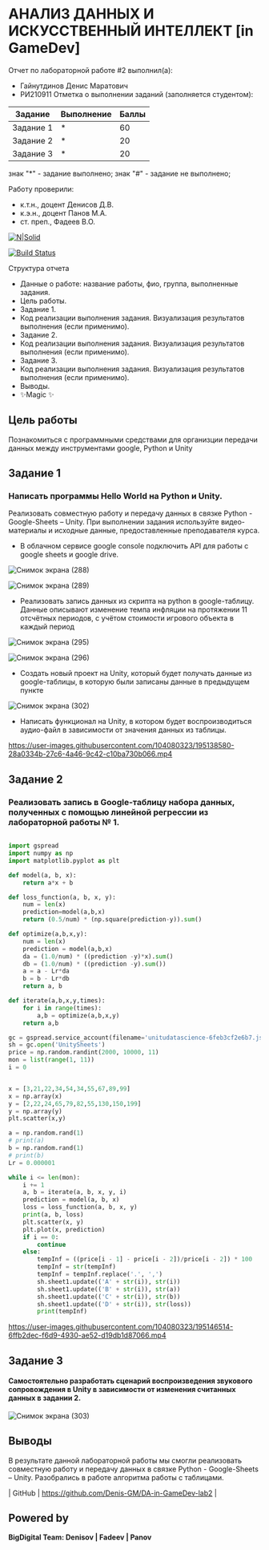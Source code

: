 # АНАЛИЗ ДАННЫХ И ИСКУССТВЕННЫЙ ИНТЕЛЛЕКТ [in GameDev]
Отчет по лабораторной работе #2 выполнил(а):
- Гайнутдинов Денис Маратович
- РИ210911
Отметка о выполнении заданий (заполняется студентом):

| Задание | Выполнение | Баллы |
| ------ | ------ | ------ |
| Задание 1 | * | 60 |
| Задание 2 | * | 20 |
| Задание 3 | * | 20 |

знак "*" - задание выполнено; знак "#" - задание не выполнено;

Работу проверили:
- к.т.н., доцент Денисов Д.В.
- к.э.н., доцент Панов М.А.
- ст. преп., Фадеев В.О.

[![N|Solid](https://cldup.com/dTxpPi9lDf.thumb.png)](https://nodesource.com/products/nsolid)

[![Build Status](https://travis-ci.org/joemccann/dillinger.svg?branch=master)](https://travis-ci.org/joemccann/dillinger)

Структура отчета

- Данные о работе: название работы, фио, группа, выполненные задания.
- Цель работы.
- Задание 1.
- Код реализации выполнения задания. Визуализация результатов выполнения (если применимо).
- Задание 2.
- Код реализации выполнения задания. Визуализация результатов выполнения (если применимо).
- Задание 3.
- Код реализации выполнения задания. Визуализация результатов выполнения (если применимо).
- Выводы.
- ✨Magic ✨

## Цель работы
Познакомиться с программными средствами для организции передачи данных между инструментами google, Python и Unity

## Задание 1
### Написать программы Hello World на Python и Unity.
Реализовать совместную работу и передачу данных в связке Python - Google-Sheets – Unity. При выполнении задания используйте видео-материалы и исходные данные, предоставленные преподавателя курса. 

- В облачном сервисе google console подключить API для работы с google sheets и google drive.

![Снимок экрана (288)](https://user-images.githubusercontent.com/104080323/195115447-a7d13df6-a8cf-4fe9-8872-edee836b7c2f.png)

![Снимок экрана (289)](https://user-images.githubusercontent.com/104080323/195115461-93227873-de4f-44c5-b3d5-41bcd8f5cfa2.png)

- Реализовать запись данных из скрипта на python в google-таблицу. Данные описывают изменение темпа инфляции на протяжении 11 отсчётных периодов, с учётом стоимости игрового объекта в каждый период

![Снимок экрана (295)](https://user-images.githubusercontent.com/104080323/195120623-8ddb7684-eeb1-4bf5-bc26-57c190e3d8ab.png)

![Снимок экрана (296)](https://user-images.githubusercontent.com/104080323/195120679-4b7b2d75-8c1d-4154-b11c-0173dfc2c164.png)

- Создать новый проект на Unity, который будет получать данные из google-таблицы, в которую были записаны данные в предыдущем пункте

![Снимок экрана (302)](https://user-images.githubusercontent.com/104080323/195136859-c5bb12ca-0529-410c-abf5-4080f1438694.png)

- Написать функционал на Unity, в котором будет воспроизводиться аудио-файл в зависимости от значения данных из таблицы.

https://user-images.githubusercontent.com/104080323/195138580-28a0334b-27c6-4a46-9c42-c10ba730b066.mp4



## Задание 2
### Реализовать запись в Google-таблицу набора данных, полученных с помощью линейной регрессии из лабораторной работы № 1. 

```py

import gspread
import numpy as np
import matplotlib.pyplot as plt

def model(a, b, x):
    return a*x + b

def loss_function(a, b, x, y):
    num = len(x)
    prediction=model(a,b,x)
    return (0.5/num) * (np.square(prediction-y)).sum()

def optimize(a,b,x,y):
    num = len(x)
    prediction = model(a,b,x)
    da = (1.0/num) * ((prediction -y)*x).sum()
    db = (1.0/num) * ((prediction -y).sum())
    a = a - Lr*da
    b = b - Lr*db
    return a, b

def iterate(a,b,x,y,times):
    for i in range(times):
        a,b = optimize(a,b,x,y)
    return a,b

gc = gspread.service_account(filename='unitudatascience-6feb3cf2e6b7.json')
sh = gc.open('UnitySheets')
price = np.random.randint(2000, 10000, 11)
mon = list(range(1, 11))
i = 0


x = [3,21,22,34,54,34,55,67,89,99]
x = np.array(x)
y = [2,22,24,65,79,82,55,130,150,199]
y = np.array(y)
plt.scatter(x,y)

a = np.random.rand(1)
# print(a)
b = np.random.rand(1)
# print(b)
Lr = 0.000001

while i <= len(mon):
    i += 1
    a, b = iterate(a, b, x, y, i)
    prediction = model(a, b, x)
    loss = loss_function(a, b, x, y)
    print(a, b, loss)
    plt.scatter(x, y)
    plt.plot(x, prediction)
    if i == 0:
        continue
    else:
        tempInf = ((price[i - 1] - price[i - 2])/price[i - 2]) * 100
        tempInf = str(tempInf)
        tempInf = tempInf.replace('.', ',')
        sh.sheet1.update(('A' + str(i)), str(i))
        sh.sheet1.update(('B' + str(i)), str(a))
        sh.sheet1.update(('C' + str(i)), str(b))
        sh.sheet1.update(('D' + str(i)), str(loss))
        print(tempInf)

```

https://user-images.githubusercontent.com/104080323/195146514-6ffb2dec-f6d9-4930-ae52-d19db1d87066.mp4


## Задание 3
#### Самостоятельно разработать сценарий воспроизведения звукового сопровождения в Unity в зависимости от изменения считанных данных в задании 2.

![Снимок экрана (303)](https://user-images.githubusercontent.com/104080323/195151090-d51eaf0a-d61f-4a9c-8128-6ce4ce4ca59b.png)


## Выводы

В результате данной лабораторной работы мы смогли реализовать совместную работу и передачу данных в связке Python - Google-Sheets – Unity. Разобрались в работе алгоритма работы с таблицами.

| GitHub | https://github.com/Denis-GM/DA-in-GameDev-lab2 |

## Powered by

**BigDigital Team: Denisov | Fadeev | Panov**
